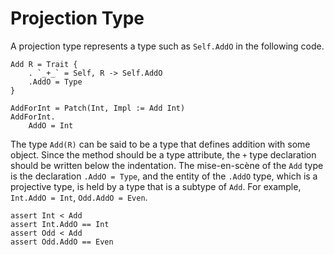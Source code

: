 # Projection Type

A projection type represents a type such as ``Self.AddO`` in the following code.

```erg
Add R = Trait {
    . `_+_` = Self, R -> Self.AddO
    .AddO = Type
}

AddForInt = Patch(Int, Impl := Add Int)
AddForInt.
    AddO = Int
```

The type ``Add(R)`` can be said to be a type that defines addition with some object. Since the method should be a type attribute, the `+` type declaration should be written below the indentation.
The mise-en-scène of the `Add` type is the declaration `.AddO = Type`, and the entity of the `.AddO` type, which is a projective type, is held by a type that is a subtype of `Add`. For example, `Int.AddO = Int`, `Odd.AddO = Even`.

```erg
assert Int < Add
assert Int.AddO == Int
assert Odd < Add
assert Odd.AddO == Even
```
